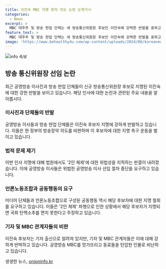 ```yaml
---
title: 이진숙 MBC 지명 장악 의도 논란 눈엣가시
categories:
  - News
excerpt: >
  MBC 대주주 및 방송 현업 단체는 새 방송통신위원장 후보인 이진숙에 강력한 반발을 표하고 있다. 이들은 2인 체제의 방송위 부정과 이진숙이 MBC를 해체하고 민영화를 추진한 인물이라며 철회를 촉구하고 있다. 이에 대한 사법부의 비판과 언론 단체들의 요구도 계속되고 있다. 기자회는 이진숙을 MBC를 망가뜨리고 동료들을 탄압한 인물로 비난하며, 후보자 지명을 철회할 것을 촉구하고 있다.
feature_text: >
  MBC 대주주 및 방송 현업 단체는 새 방송통신위원장 후보인 이진숙에 강력한 반발을 표하고 있다. 이들은 2인 체제의 방송위 부정과 이진숙이 MBC를 해체하고 민영화를 추진한 인물이라며 철회를 촉구하고 있다. 이에 대한 사법부의 비판과 언론 단체들의 요구도 계속되고 있다. 기자회는 이진숙을 MBC를 망가뜨리고 동료들을 탄압한 인물로 비난하며, 후보자 지명을 철회할 것을 촉구하고 있다.
image: 'https://www.behealthy4u.com/wp-content/uploads/2024/06/koreanews.jpg'
---
```


<p><img src="https://www.behealthy4u.com/wp-content/uploads/2024/06/koreanews.jpg" alt="info 속보" /></p>

<h2 data-ke-size="size26">방송 통신위원장 선임 논란</h2>

<p data-ke-size="size16">최근 공영방송 이사진과 방송 현업 단체들이 신규 방송통신위원장 후보로 지명된 이진숙에 대한 강한 반발을 보이고 있습니다. 해당 인사에 대한 논란과 관련된 주요 내용을 알아봅시다.</p>

<h3 data-ke-size="size21">이사진과 단체들의 반발</h3>

<p data-ke-size="size16">공영방송 이사들과 방송 현업 단체들은 이진숙 후보자 지명에 강하게 반발하고 있습니다. 이들은 현 정부의 방송장악 의도를 비판하며 이 후보자에 대한 지명 촉구 운동을 벌이고 있습니다.</p>

<h3 data-ke-size="size21">법적 문제 제기</h3>

<p data-ke-size="size16">이번 인사 지명에 대해 법원에서도 '2인 체제'에 대한 위법성을 지적하는 판결이 내려졌습니다. 이에 공영방송 이사들은 위법한 공영방송 이사 선임 절차 중단을 요구하고 있습니다.</p>

<h3 data-ke-size="size21">언론노동조합과 공동행동의 요구</h3>

<p data-ke-size="size16">미디어 단체들과 언론노동조합으로 구성된 공동행동 역시 해당 후보자에 대한 지명 철회를 요구하고 있습니다. 이들은 '2인 체제' 파행으로 인한 상황에서 해당 후보자가 지명되면 국회 탄핵소추를 면치 못한다고 주장하고 있습니다.</p>

<h3 data-ke-size="size21">기자 및 MBC 관계자들의 비판</h3>

<p data-ke-size="size16">이진숙 후보자는 기자 출신으로 알려져 있지만, 기자 및 MBC 관계자들은 이에 대해 강하게 반박하고 있습니다. 공영방송 MBC를 망가뜨리고 동료들을 탄압한 인물로 비난하고 있습니다.</p>
생생한 뉴스, <a href="https://onioninfo.kr" rel="dofollow">onioninfo.kr</a>


